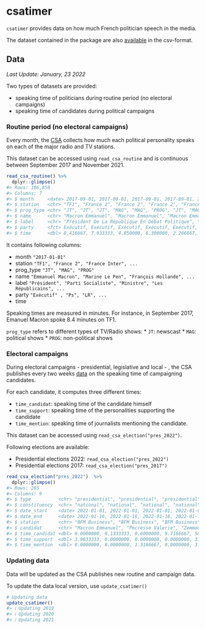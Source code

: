 
<!-- README.md is generated from README.Rmd. Please edit that file -->

# csatimer

`csatimer` provides data on how much French politician speech in the
media.

The dataset contained in the package are also
[available](https://github.com/benjaminguinaudeau/csatimer/tree/master/inst/csv)
in the csv-format.

## Data

*Last Update: January, 23 2022*

Two types of datasets are provided:

-   speaking time of politicians during routine period (no electoral
    campaigns)
-   speaking time of candidates during political campaigns

### Routine period (no electoral campaigns)

Every month, the [CSA](https://www.csa.fr/csapluralisme/tableau)
collects how much each political personality speaks on each of the major
radio and TV stations.

This dataset can be accessed using `read_csa_routine` and is continuous
between September 2017 and November 2021.

``` r
read_csa_routine() %>%
  dplyr::glimpse()
#> Rows: 106,850
#> Columns: 7
#> $ month     <date> 2017-09-01, 2017-09-01, 2017-09-01, 2017-09-01, 2017-09-01,…
#> $ station   <chr> "TF1", "France 2", "France 2", "France 2", "France 2", "Fran…
#> $ prog_type <chr> "JT", "JT", "JT", "MAG", "MAG", "PROG", "JT", "MAG", "JT", "…
#> $ name      <chr> "Macron Emmanuel", "Macron Emmanuel", "Macron Emmanuel", "Ma…
#> $ label     <chr> "Président De La République En Débat Politique", "Président …
#> $ party     <fct> Exécutif, Exécutif, Exécutif, Exécutif, Exécutif, Exécutif, …
#> $ time      <dbl> 8.416667, 7.933333, 4.050000, 6.300000, 2.266667, 3.500000, …
```

It contains following columns:

-   month <date> `"2017-01-01"`
-   station <chr> `"TF1", "France 2", "France Inter", ...`
-   prog\_type <chr> `"JT", "MAG", "PROG"`
-   name <chr>
    `"Emmanuel Macron", "Marine Le Pen", "François Hollande", ...`
-   label <chr>
    `"Président", "Parti Socialiste", "Ministre", "Les Républicains", ...`
-   party <chr> `"Exécutif" , "Ps", "LR", ...`
-   time <dbl>

Speaking times are measured in minutes. For instance, in September 2017,
Emanuel Macron spoke 8.4 minutes on TF1.

`prog_type` refers to different types of TV/Radio shows: \* `JT`:
newscast \* `MAG`: political shows \* `PROG`: non-political shows

### Electoral campaigns

During electoral campaigns - presidential, legislative and local - , the
CSA publishes every two weeks
[data](https://www.csa.fr/Proteger/Garantie-des-droits-et-libertes/Proteger-le-pluralisme-politique/Pendant-une-election)
on the speaking time of campaigning candidates.

For each candidate, it computes three different times:

-   `time_candidat`: speaking time of the candidate himself
-   `time_support`: speaking time of the personalities supporting the
    candidate
-   `time_mention`: speaking time of journalists mentioning the
    candidate.

This dataset can be accessed using `read_csa_election("pres_2022")`.

Following elections are available:

-   Presidential elections 2022: `read_csa_election("pres_2022")`
-   Presidential elections 2017: `read_csa_election("pres_2017")`

``` r
read_csa_election("pres_2022")  %>%
  dplyr::glimpse()
#> Rows: 265
#> Columns: 9
#> $ type          <chr> "presidential", "presidential", "presidential", "preside…
#> $ constituency  <chr> "national", "national", "national", "national", "nationa…
#> $ date_start    <date> 2022-01-01, 2022-01-01, 2022-01-01, 2022-01-01, 2022-01…
#> $ date_end      <date> 2022-01-16, 2022-01-16, 2022-01-16, 2022-01-16, 2022-01…
#> $ station       <chr> "BFM Business", "BFM Business", "BFM Business", "BFM TV"…
#> $ candidat      <chr> "Macron Emmanuel", "Pecresse Valerie", "Zemmour Eric", "…
#> $ time_candidat <dbl> 0.0000000, 0.1333333, 0.6000000, 9.7166667, 50.9166667, …
#> $ time_support  <dbl> 3.9833333, 0.0000000, 0.0000000, 0.0000000, 31.0500000, …
#> $ time_mention  <dbl> 0.0000000, 0.0000000, 1.3166667, 0.0000000, 3.0666667, 1…
```

### Updating data

Data will be updated as the CSA publishes new routine and campaign data.

To update the data local version, use `update_csatimer()`

``` r
# Updating data
update_csatimer()
#> ℹ Updating 2019
#> ℹ Updating 2020
#> ℹ Updating 2021
```
